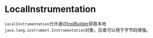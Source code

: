 # LocalInstrumentation

`LocalInstrumentation`允许通过[InstBuilder](src/main/java/com/hap/instrumentation/InstBuilder.java)获取本地`java.lang.instrument.Instrumentation`对象，后者可以用于字节码增强。
